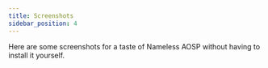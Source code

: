 ```yaml
---
title: Screenshots
sidebar_position: 4
---
```


Here are some screenshots for a taste of Nameless AOSP without having to install it yourself.

